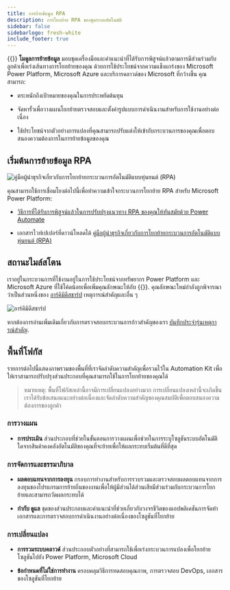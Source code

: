 ```yaml
---
title: การย้ายข้อมูล RPA
description: การโยกย้าย RPA ของชุดระบบอัตโนมัติ
sidebar: false
sidebarlogo: fresh-white
include_footer: true
---
```

{{<product-name>}} **โมดูลการย้ายข้อมูล** มอบชุดเครื่องมือและคําแนะนําที่ได้รับการพิสูจน์แล้วตามการมีส่วนร่วมกับลูกค้าเพื่อเร่งเส้นทางการโยกย้ายของคุณ ด้วยการใช้ประโยชน์จากความแข็งแกร่งของ Microsoft Power Platform, Microsoft Azure และบริการคลาวด์ของ Microsoft ที่กว้างขึ้น คุณสามารถ:

- ตระหนักถึงเป้าหมายของคุณในการประหยัดต้นทุน

- จัดหารั้วเพื่อวางแผนโยกย้ายตรวจสอบและตั้งค่ารูปแบบการดําเนินงานสําหรับการใช้งานอย่างต่อเนื่อง

- ใช้ประโยชน์จากตัวอย่างการแปลงที่คุณสามารถปรับแต่งให้เข้ากับกระบวนการของคุณเพื่อตอบสนองความต้องการในการย้ายข้อมูลของคุณ

## เริ่มต้นการย้ายข้อมูล RPA

![คู่มือผู้นําธุรกิจเกี่ยวกับการโยกย้ายกระบวนการอัตโนมัติแบบหุ่นยนต์ (RPA)](https://msflowblogscdn.azureedge.net/wp-content/uploads/2022/01/RPAWhitepaper_Img-241x300.png)

คุณสามารถใช้การเชื่อมโยงต่อไปนี้เพื่อทําความเข้าใจกระบวนการโยกย้าย RPA สําหรับ Microsoft Power Platform:

- [วิธีการที่ได้รับการพิสูจน์แล้วในการปรับปรุงแนวทาง RPA ของคุณให้ทันสมัยด้วย Power Automate](https://powerautomate.microsoft.com/blog/proven-methods-to-modernize-your-rpa-approach-with-power-automate/)

- เอกสารไวท์เปเปอร์ที่ดาวน์โหลดได้ [คู่มือผู้นําธุรกิจเกี่ยวกับการโยกย้ายกระบวนการอัตโนมัติแบบหุ่นยนต์ (RPA)](https://aka.ms/PAD/RPAMigrationWhitepaper)

## สถานะไมล์สโตน

เราอยู่ในกระบวนการที่ใช้งานอยู่ในการใช้ประโยชน์จากทรัพยากร Power Platform และ Microsoft Azure ที่ใช้โค้ดน้อยเพื่อเพิ่มคุณลักษณะให้กับ {{<product-name>}}. คุณลักษณะใหม่กําลังถูกพิจารณาว่าเป็นส่วนหนึ่งของ [อาร์คิมิดีสชาร์ป](/th/releases/november-2022) เหตุการณ์สําคัญและอื่น ๆ

![อาร์คิมิดีสชาร์ป](/images/sharp-archimedes.png)

หากต้องการอ่านเพิ่มเติมเกี่ยวกับการตรวจสอบกระบวนการก้าวสําคัญของเรา [บันทึกประจํารุ่นเหตุการณ์สําคัญ](/th/releases/milestones).

## พื้นที่โฟกัส

รายการต่อไปนี้แสดงภาพรวมของพื้นที่ที่เราจัดลําดับความสําคัญเพื่อรวมไว้ใน Automation Kit เพื่อให้เราสามารถปรับปรุงส่วนประกอบที่คุณสามารถใช้ในการโยกย้ายของคุณได้

> หมายเหตุ: พื้นที่โฟกัสเหล่านี้อาจมีการเปลี่ยนแปลงอย่างมาก การเปลี่ยนแปลงเหล่านี้จะเกิดขึ้นเราได้รับข้อเสนอแนะอย่างต่อเนื่องและจัดลําดับความสําคัญของคุณสมบัติเพื่อตอบสนองความต้องการของลูกค้า

### การวางแผน

- **การประเมิน** ส่วนประกอบที่ช่วยในขั้นตอนการวางแผนเพื่อช่วยในการระบุโซลูชันระบบอัตโนมัติใดจากสินค้าคงคลังอัตโนมัติของคุณที่จะย้ายเพื่อให้ผลกระทบเริ่มต้นที่ดีที่สุด

### การจัดการและธรรมาภิบาล

- **ผลตอบแทนจากการลงทุน** กรอบการทํางานสําหรับการรวบรวมและตรวจสอบผลตอบแทนจากการลงทุนของโปรแกรมการย้ายถิ่นของงานเพื่อให้ผู้มีส่วนได้ส่วนเสียมีส่วนร่วมกับกระบวนการโยกย้ายและสามารถวัดผลกระทบได้

- **กำกับ ดูแล** ชุดของส่วนประกอบและคําแนะนําที่ช่วยเกี่ยวกับวงจรชีวิตของแอปพลิเคชันการจัดทําเอกสารและการตรวจสอบการดําเนินงานอย่างต่อเนื่องของโซลูชันที่โยกย้าย

### การเปลี่ยนแปลง

- **การรวมระบบคลาวด์** ส่วนประกอบตัวอย่างที่สามารถใช้เพื่อเร่งกระบวนการแปลงเพื่อโยกย้ายโซลูชันไปยัง Power Platform, Microsoft Cloud

- **ข้อกําหนดที่ไม่ใช่การทํางาน** ครอบคลุมวิธีการทดสอบคุณภาพ, การตรวจสอบ DevOps, เอกสารของโซลูชันที่โยกย้าย
